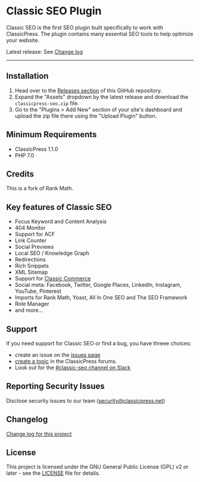 # Classic SEO Plugin

Classic SEO is the first SEO plugin built specifically to work with ClassicPress. The plugin contains many essential SEO tools to help optimize your website.

Latest release:  See [Change log](CHANGES.md)

* * *

## Installation

1. Head over to the [Releases section](https://github.com/ClassicPress-plugins/classicpress-seo/releases) of this GitHub repository.
2. Expand the "Assets" dropdown by the latest release and download the `classicpress-seo.zip` file.
3. Go to the "Plugins > Add New" section of your site's dashboard and upload the zip file there using the "Upload Plugin" button.

## Minimum Requirements

- ClassicPress 1.1.0
- PHP 7.0

## Credits
This is a fork of Rank Math.

## Key features of Classic SEO

- Focus Keyword and Content Analysis
- 404 Monitor
- Support for ACF
- Link Counter
- Social Previews
- Local SEO / Knowledge Graph
- Redirections
- Rich Snippets
- XML Sitemap
- Support for [Classic Commerce](https://classiccommerce.cc/)
- Social meta: Facebook, Twitter, Google Places, LinkedIn, Instagram, YouTube, Pinterest
- Imports for Rank Math, Yoast, All In One SEO and The SEO Framework
- Role Manager
- and more...

## Support
If you need support for Classic SEO or find a bug, you have threee choices:
- create an issue on the [issues page](https://github.com/ClassicPress/classicpress-seo/issues)
- [create a topic](https://forums.classicpress.net/tags/classic-seo) in the ClassicPress forums.
- Look out for the [#classic-seo channel on Slack](https://www.classicpress.net/join-slack/)

## Reporting Security Issues
Disclose security issues to our team (security@classicpress.net)

## Changelog
[Change log for this project](CHANGES.md)

## License
This project is licensed under the GNU General Public License (GPL) v2 or later - see the [LICENSE](LICENSE) file for details.
